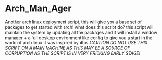 # Arch_Man_Ager
Another arch linux deployment script, this will give you a base set of packages to get started with arch!
what does this script do?
this script will maintain the system by updating all the packages and it will install a window manager + a full desktop environment like config to give you a start in the world of arch linux
it was inspired by dtos
*CAUTION*
*DO NOT USE THIS SCRIPT ON A MAIN MACHINE AS THIS MAY BE A SOURCE OF CORRUPTION AS THE SCRIPT IS IN VERY FRICKING EARLY STAGE!*
